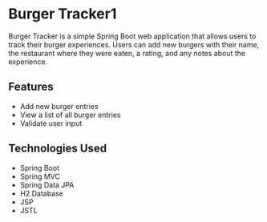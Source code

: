 # Burger Tracker1

Burger Tracker is a simple Spring Boot web application that allows users to track their burger experiences. Users can add new burgers with their name, the restaurant where they were eaten, a rating, and any notes about the experience.

## Features

- Add new burger entries
- View a list of all burger entries
- Validate user input

## Technologies Used

- Spring Boot
- Spring MVC
- Spring Data JPA
- H2 Database
- JSP
- JSTL
